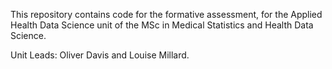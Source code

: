 
This repository contains code for the formative assessment, for the Applied Health Data Science unit of the MSc in Medical Statistics and Health Data Science.

Unit Leads: Oliver Davis and Louise Millard.






